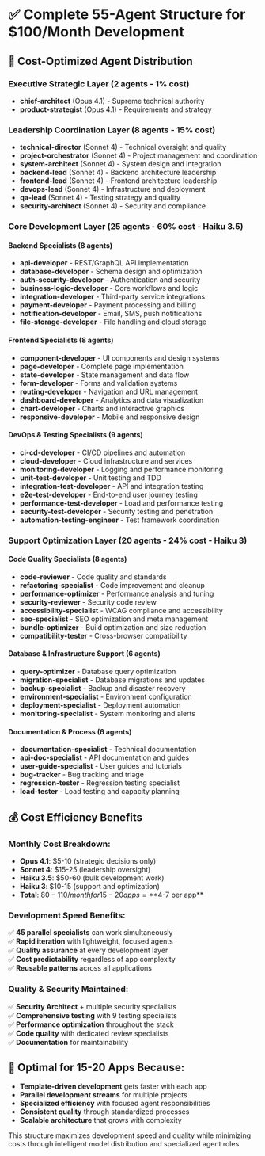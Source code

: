 # ✅ Complete 55-Agent Structure for $100/Month Development

## 🎯 **Cost-Optimized Agent Distribution**

### **Executive Strategic Layer (2 agents - 1% cost)**
- **chief-architect** (Opus 4.1) - Supreme technical authority
- **product-strategist** (Opus 4.1) - Requirements and strategy

### **Leadership Coordination Layer (8 agents - 15% cost)**
- **technical-director** (Sonnet 4) - Technical oversight and quality
- **project-orchestrator** (Sonnet 4) - Project management and coordination
- **system-architect** (Sonnet 4) - System design and integration
- **backend-lead** (Sonnet 4) - Backend architecture leadership
- **frontend-lead** (Sonnet 4) - Frontend architecture leadership
- **devops-lead** (Sonnet 4) - Infrastructure and deployment
- **qa-lead** (Sonnet 4) - Testing strategy and quality
- **security-architect** (Sonnet 4) - Security and compliance

### **Core Development Layer (25 agents - 60% cost - Haiku 3.5)**

#### Backend Specialists (8 agents)
- **api-developer** - REST/GraphQL API implementation
- **database-developer** - Schema design and optimization
- **auth-security-developer** - Authentication and security
- **business-logic-developer** - Core workflows and logic
- **integration-developer** - Third-party service integrations
- **payment-developer** - Payment processing and billing
- **notification-developer** - Email, SMS, push notifications
- **file-storage-developer** - File handling and cloud storage

#### Frontend Specialists (8 agents)
- **component-developer** - UI components and design systems
- **page-developer** - Complete page implementation
- **state-developer** - State management and data flow
- **form-developer** - Forms and validation systems
- **routing-developer** - Navigation and URL management
- **dashboard-developer** - Analytics and data visualization
- **chart-developer** - Charts and interactive graphics
- **responsive-developer** - Mobile and responsive design

#### DevOps & Testing Specialists (9 agents)
- **ci-cd-developer** - CI/CD pipelines and automation
- **cloud-developer** - Cloud infrastructure and services
- **monitoring-developer** - Logging and performance monitoring
- **unit-test-developer** - Unit testing and TDD
- **integration-test-developer** - API and integration testing
- **e2e-test-developer** - End-to-end user journey testing
- **performance-test-developer** - Load and performance testing
- **security-test-developer** - Security testing and penetration
- **automation-testing-engineer** - Test framework coordination

### **Support Optimization Layer (20 agents - 24% cost - Haiku 3)**

#### Code Quality Specialists (8 agents)
- **code-reviewer** - Code quality and standards
- **refactoring-specialist** - Code improvement and cleanup
- **performance-optimizer** - Performance analysis and tuning
- **security-reviewer** - Security code review
- **accessibility-specialist** - WCAG compliance and accessibility
- **seo-specialist** - SEO optimization and meta management
- **bundle-optimizer** - Build optimization and size reduction
- **compatibility-tester** - Cross-browser compatibility

#### Database & Infrastructure Support (6 agents)
- **query-optimizer** - Database query optimization
- **migration-specialist** - Database migrations and updates
- **backup-specialist** - Backup and disaster recovery
- **environment-specialist** - Environment configuration
- **deployment-specialist** - Deployment automation
- **monitoring-specialist** - System monitoring and alerts

#### Documentation & Process (6 agents)
- **documentation-specialist** - Technical documentation
- **api-doc-specialist** - API documentation and guides
- **user-guide-specialist** - User guides and tutorials
- **bug-tracker** - Bug tracking and triage
- **regression-tester** - Regression testing specialist
- **load-tester** - Load testing and capacity planning

## 💰 **Cost Efficiency Benefits**

### **Monthly Cost Breakdown:**
- **Opus 4.1**: $5-10 (strategic decisions only)
- **Sonnet 4**: $15-25 (leadership oversight)
- **Haiku 3.5**: $50-60 (bulk development work)
- **Haiku 3**: $10-15 (support and optimization)
- **Total**: $80-110/month for 15-20 apps = **$4-7 per app**

### **Development Speed Benefits:**
✅ **45 parallel specialists** can work simultaneously  
✅ **Rapid iteration** with lightweight, focused agents  
✅ **Quality assurance** at every development layer  
✅ **Cost predictability** regardless of app complexity  
✅ **Reusable patterns** across all applications  

### **Quality & Security Maintained:**
✅ **Security Architect** + multiple security specialists  
✅ **Comprehensive testing** with 9 testing specialists  
✅ **Performance optimization** throughout the stack  
✅ **Code quality** with dedicated review specialists  
✅ **Documentation** for maintainability  

## 🚀 **Optimal for 15-20 Apps Because:**
- **Template-driven development** gets faster with each app
- **Parallel development streams** for multiple projects
- **Specialized efficiency** with focused agent responsibilities
- **Consistent quality** through standardized processes
- **Scalable architecture** that grows with complexity

This structure maximizes development speed and quality while minimizing costs through intelligent model distribution and specialized agent roles.